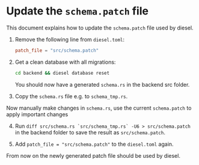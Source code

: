 # Update the `schema.patch` file

This document explains how to update the `schema.patch` file used by diesel.

1. Remove the following line from `diesel.toml`:

   ```toml
   patch_file = "src/schema.patch"
   ```

2. Get a clean database with all migrations:

   ```bash
   cd backend && diesel database reset
   ```

   You should now have a generated `schema.rs` in the backend src folder.

3. Copy the `schema.rs` file e.g. to `schema_tmp.rs`.

Now manually make changes in `schema.rs`, use the current `schema.patch` to apply important changes

4. Run `` diff src/schema.rs `src/schema_tmp.rs` -U6 > src/schema.patch `` in the backend folder to save the result as `src/schema.patch`.

5. Add `patch_file = "src/schema.patch"` to the `diesel.toml` again.

From now on the newly generated patch file should be used by diesel.
